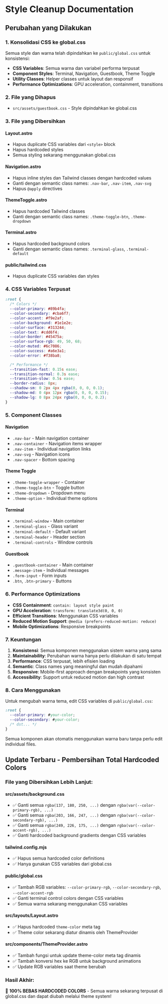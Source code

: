 # Style Cleanup Documentation

## Perubahan yang Dilakukan

### 1. Konsolidasi CSS ke global.css

Semua style dan warna telah dipindahkan ke `public/global.css` untuk konsistensi:

- **CSS Variables**: Semua warna dan variabel performa terpusat
- **Component Styles**: Terminal, Navigation, Guestbook, Theme Toggle
- **Utility Classes**: Helper classes untuk layout dan responsif
- **Performance Optimizations**: GPU acceleration, containment, transitions

### 2. File yang Dihapus

- `src/assets/guestbook.css` - Style dipindahkan ke global.css

### 3. File yang Dibersihkan

#### Layout.astro

- Hapus duplicate CSS variables dari `<style>` block
- Hapus hardcoded styles
- Semua styling sekarang menggunakan global.css

#### Navigation.astro

- Hapus inline styles dan Tailwind classes dengan hardcoded values
- Ganti dengan semantic class names: `.nav-bar`, `.nav-item`, `.nav-svg`
- Hapus `@apply` directives

#### ThemeToggle.astro

- Hapus hardcoded Tailwind classes
- Ganti dengan semantic class names: `.theme-toggle-btn`, `.theme-dropdown`

#### Terminal.astro

- Hapus hardcoded background colors
- Ganti dengan semantic class names: `.terminal-glass`, `.terminal-default`

#### public/tailwind.css

- Hapus duplicate CSS variables dan styles

### 4. CSS Variables Terpusat

```css
:root {
  /* Colors */
  --color-primary: #89b4fa;
  --color-secondary: #cba6f7;
  --color-accent: #f9e2af;
  --color-background: #1e1e2e;
  --color-surface: #313244;
  --color-text: #cdd6f4;
  --color-border: #45475a;
  --color-surface-rgb: 49, 50, 68;
  --color-muted: #6c7086;
  --color-success: #a6e3a1;
  --color-error: #f38ba8;

  /* Performance */
  --transition-fast: 0.15s ease;
  --transition-normal: 0.3s ease;
  --transition-slow: 0.5s ease;
  --border-radius: 8px;
  --shadow-sm: 0 2px 4px rgba(0, 0, 0, 0.1);
  --shadow-md: 0 4px 12px rgba(0, 0, 0, 0.15);
  --shadow-lg: 0 8px 24px rgba(0, 0, 0, 0.2);
}
```

### 5. Component Classes

#### Navigation

- `.nav-bar` - Main navigation container
- `.nav-container` - Navigation items wrapper
- `.nav-item` - Individual navigation links
- `.nav-svg` - Navigation icons
- `.nav-spacer` - Bottom spacing

#### Theme Toggle

- `.theme-toggle-wrapper` - Container
- `.theme-toggle-btn` - Toggle button
- `.theme-dropdown` - Dropdown menu
- `.theme-option` - Individual theme options

#### Terminal

- `.terminal-window` - Main container
- `.terminal-glass` - Glass variant
- `.terminal-default` - Default variant
- `.terminal-header` - Header section
- `.terminal-controls` - Window controls

#### Guestbook

- `.guestbook-container` - Main container
- `.message-item` - Individual messages
- `.form-input` - Form inputs
- `.btn`, `.btn-primary` - Buttons

### 6. Performance Optimizations

- **CSS Containment**: `contain: layout style paint`
- **GPU Acceleration**: `transform: translate3d(0, 0, 0)`
- **Efficient Transitions**: Menggunakan CSS variables
- **Reduced Motion Support**: `@media (prefers-reduced-motion: reduce)`
- **Mobile Optimizations**: Responsive breakpoints

### 7. Keuntungan

1. **Konsistensi**: Semua komponen menggunakan sistem warna yang sama
2. **Maintainability**: Perubahan warna hanya perlu dilakukan di satu tempat
3. **Performance**: CSS terpusat, lebih efisien loading
4. **Semantic**: Class names yang meaningful dan mudah dipahami
5. **Responsive**: Mobile-first approach dengan breakpoints yang konsisten
6. **Accessibility**: Support untuk reduced motion dan high contrast

### 8. Cara Menggunakan

Untuk mengubah warna tema, edit CSS variables di `public/global.css`:

```css
:root {
  --color-primary: #your-color;
  --color-secondary: #your-color;
  /* dst... */
}
```

Semua komponen akan otomatis menggunakan warna baru tanpa perlu edit individual files.

## Update Terbaru - Pembersihan Total Hardcoded Colors

### File yang Dibersihkan Lebih Lanjut:

#### src/assets/background.css

- ✅ Ganti semua `rgba(137, 180, 250, ...)` dengan `rgba(var(--color-primary-rgb), ...)`
- ✅ Ganti semua `rgba(203, 166, 247, ...)` dengan `rgba(var(--color-secondary-rgb), ...)`
- ✅ Ganti semua `rgba(249, 226, 175, ...)` dengan `rgba(var(--color-accent-rgb), ...)`
- ✅ Ganti hardcoded background gradients dengan CSS variables

#### tailwind.config.mjs

- ✅ Hapus semua hardcoded color definitions
- ✅ Hanya gunakan CSS variables dari global.css

#### public/global.css

- ✅ Tambah RGB variables: `--color-primary-rgb`, `--color-secondary-rgb`, `--color-accent-rgb`
- ✅ Ganti terminal control colors dengan CSS variables
- ✅ Semua warna sekarang menggunakan CSS variables

#### src/layouts/Layout.astro

- ✅ Hapus hardcoded `theme-color` meta tag
- ✅ Theme color sekarang diatur dinamis oleh ThemeProvider

#### src/components/ThemeProvider.astro

- ✅ Tambah fungsi untuk update theme-color meta tag dinamis
- ✅ Tambah konversi hex ke RGB untuk background animations
- ✅ Update RGB variables saat theme berubah

### Hasil Akhir:

🎯 **100% BEBAS HARDCODED COLORS** - Semua warna sekarang terpusat di global.css dan dapat diubah melalui theme system!
